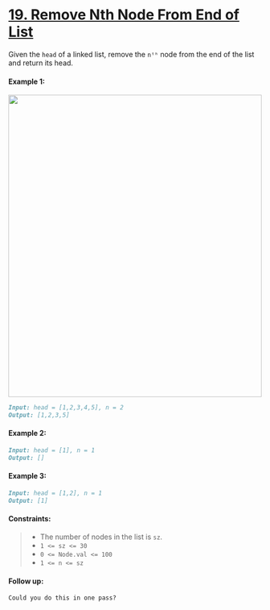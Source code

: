 # [**19. Remove Nth Node From End of List**](https://leetcode.com/problems/remove-nth-node-from-end-of-list/description/)

Given the `head` of a linked list, remove the `nᵗʰ` node from the end of the list and return its head.

#### **Example 1:**

<img src="https://raw.githubusercontent.com/leetcoin-releases/leetcode/refs/heads/main/res/ino/477966934.jpg" style="width: 100%; height: 600;"/>

```md
Input: head = [1,2,3,4,5], n = 2
Output: [1,2,3,5]
```

#### **Example 2:**
```md
Input: head = [1], n = 1
Output: []
```

#### **Example 3:**
```md
Input: head = [1,2], n = 1
Output: [1]
```

#### **Constraints:**
> - The number of nodes in the list is `sz`.
> - `1 <= sz <= 30`
> - `0 <= Node.val <= 100`
> - `1 <= n <= sz`

#### **Follow up:**
```md
Could you do this in one pass?
```
